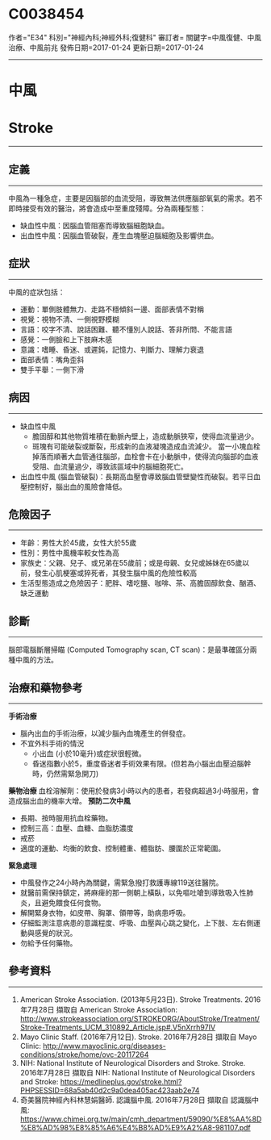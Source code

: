 # C0038454
作者="E34"
科別="神經內科;神經外科;復健科"
審訂者=
關鍵字=中風復健、中風治療、中風前兆
發佈日期=2017-01-24
更新日期=2017-01-24

----------
# 中風
# Stroke
----------
## 定義
----------

中風為一種急症，主要是因腦部的血流受阻，導致無法供應腦部氧氣的需求。若不即時接受有效的醫治，將會造成中至重度殘障。分為兩種型態：

- 缺血性中風：因腦血管阻塞而導致腦細胞缺血。
- 出血性中風：因腦血管破裂，產生血塊壓迫腦細胞及影響供血。
## 症狀
----------

中風的症狀包括：

- 運動：單側肢體無力、走路不穩傾斜一邊、面部表情不對稱
- 視覺：視物不清、一側視野模糊
- 言語：咬字不清、說話困難、聽不懂別人說話、答非所問、不能言語
- 感覺：一側臉和上下肢麻木感
- 意識：嗜睡、昏迷、或遲鈍，記憶力、判斷力、理解力衰退
- 面部表情：嘴角歪斜
- 雙手平舉：一側下滑
## 病因
----------
- 缺血性中風
  - 膽固醇和其他物質堆積在動脈內壁上，造成動脈狹窄，使得血流量過少。
  - 斑塊有可能破裂或斷裂，形成新的血液凝塊造成血流減少。
  當一小塊血栓掉落而順著大血管通往腦部，血栓會卡在小動脈中，使得流向腦部的血液受阻、血流量過少，導致該區域中的腦細胞死亡。
- 出血性中風 (腦血管破裂)：長期高血壓會導致腦血管壁變性而破裂。若平日血壓控制好，腦出血的風險會降低。
## 危險因子
----------
- 年齡：男性大於45歲，女性大於55歲
- 性別：男性中風機率較女性為高
- 家族史：父親、兒子、或兄弟在55歲前；或是母親、女兒或姊妹在65歲以前，發生心肌梗塞或猝死者，其發生腦中風的危險性較高
- 生活型態造成之危險因子：肥胖、嗜吃鹽、咖啡、茶、高膽固醇飲食、酗酒、缺乏運動
## 診斷
----------

腦部電腦斷層掃瞄 (Computed Tomography scan, CT scan)：是最準確區分兩種中風的方法。

## 治療和藥物參考
----------

**手術治療**

- 腦內出血的手術治療，以減少腦內血塊產生的併發症。
- 不宜外科手術的情況
  - 小出血 (小於10毫升)或症狀很輕微。
  - 昏迷指數小於5，重度昏迷者手術效果有限。(但若為小腦出血壓迫腦幹時，仍然需緊急開刀) 

**藥物治療**
血栓溶解劑：使用於發病3小時以內的患者，若發病超過3小時服用，會造成腦出血的機率大增。 
**預防二次中風**

- 長期、按時服用抗血栓藥物。
- 控制三高：血壓、血糖、血脂肪濃度
- 戒菸
- 適度的運動、均衡的飲食、控制體重、體脂肪、腰圍於正常範圍。 

**緊急處理**

- 中風發作之24小時內為關鍵，需緊急撥打救護專線119送往醫院。
- 就醫前需保持鎮定，將麻痺的那一側朝上橫臥，以免嘔吐嗆到導致吸入性肺炎，且避免餵食任何食物。
- 解開緊身衣物，如皮帶、胸罩、領帶等，助病患呼吸。
- 仔細監測注意病患的意識程度、呼吸、血壓與心跳之變化，上下肢、左右側運動與感覺的狀況。
- 勿給予任何藥物。
## 參考資料
----------
1. American Stroke Association. (2013年5月23日). Stroke Treatments. 2016年7月28日 擷取自 American Stroke Association: http://www.strokeassociation.org/STROKEORG/AboutStroke/Treatment/Stroke-Treatments_UCM_310892_Article.jsp#.V5nXrrh97IV
2. Mayo Clinic Staff. (2016年7月12日). Stroke. 2016年7月28日 擷取自 Mayo Clinic: http://www.mayoclinic.org/diseases-conditions/stroke/home/ovc-20117264
3. NIH: National Institute of Neurological Disorders and Stroke. Stroke. 2016年7月28日 擷取自 NIH: National Institute of Neurological Disorders and Stroke: 
  https://medlineplus.gov/stroke.html?PHPSESSID=68a5ab40d2c9a0dea405ac423aab2e74
4. 奇美醫院神經內科林慧娟醫師. 認識腦中風. 2016年7月28日 擷取自 認識腦中風: https://www.chimei.org.tw/main/cmh_department/59090/%E8%AA%8D%E8%AD%98%E8%85%A6%E4%B8%AD%E9%A2%A8-981107.pdf

